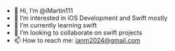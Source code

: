 - 👋 Hi, I’m @iMartin111
- 👀 I’m interested in iOS Development and Swift mostly
- 🌱 I’m currently learning swift
- 💞️ I’m looking to collaborate on swift projects
- 📫 How to reach me: ianm2024@gmail.com


